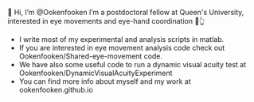 👋 Hi, I’m @Ookenfooken
I’m a postdoctoral fellow at Queen's University, interested in eye movements and eye-hand coordination 👀👆 
- I write most of my experimental and analysis scripts in matlab. 
- If you are interested in eye movement analysis code check out Ookenfooken/Shared-eye-movement code.
- We have also some useful code to run a dynamic visual acuity test at Ookenfooken/DynamicVisualAcuityExperiment
- You can find more info about myself and my work at ookenfooken.github.io
